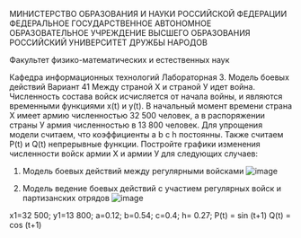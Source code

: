 МИНИСТЕРСТВО ОБРАЗОВАНИЯ И НАУКИ РОССИЙСКОЙ ФЕДЕРАЦИИ ФЕДЕРАЛЬНОЕ ГОСУДАРСТВЕННОЕ АВТОНОМНОЕ ОБРАЗОВАТЕЛЬНОЕ УЧРЕЖДЕНИЕ ВЫСШЕГО ОБРАЗОВАНИЯ РОССИЙСКИЙ УНИВЕРСИТЕТ ДРУЖБЫ НАРОДОВ

Факультет физико-математических и естественных наук

Кафедра информационных технологий
Лабораторная 3. Модель боевых действий 
Вариант 41
Между страной Х и страной У идет война. Численность состава войск
исчисляется от начала войны, и являются временными функциями
x(t) и y(t). В начальный момент времени страна Х имеет армию численностью 32 500 человек, а
в распоряжении страны У армия численностью в 13 800 человек. Для упрощения модели считаем, что коэффициенты
a b c h постоянны. Также считаем P(t) и Q(t) непрерывные функции.
Постройте графики изменения численности войск армии Х и армии У для
следующих случаев:
1. Модель боевых действий между регулярными войсками
![image](https://github.com/ddshapovalova/study_2023-2024_mathmod/assets/104142929/35edc816-1c9a-476e-bedc-e7a02badbdc9)

2. Модель ведение боевых действий с участием регулярных войск и
партизанских отрядов
![image](https://github.com/ddshapovalova/study_2023-2024_mathmod/assets/104142929/44aad479-34db-48e1-a3cb-0cc4be941a23)

x1=32 500;
y1=13 800;
a=0.12;
b=0.54;
c=0.4;
h= 0.27;
P(t) = sin (t+1)
Q(t) = cos (t+1)
